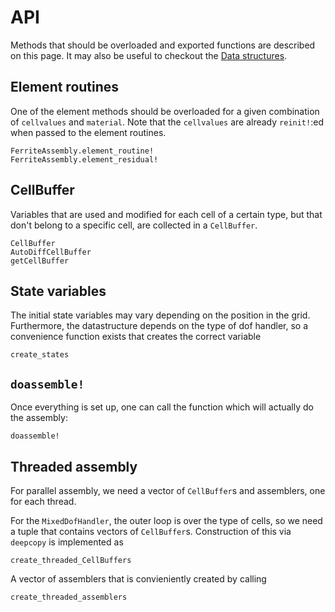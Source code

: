 # API
Methods that should be overloaded and exported functions are described on this page.
It may also be useful to checkout the [Data structures](@ref).

## Element routines
One of the element methods should be overloaded for a given combination of `cellvalues`
and `material`. 
Note that the `cellvalues` are already `reinit!`:ed when passed to the element routines. 
```@docs
FerriteAssembly.element_routine!
FerriteAssembly.element_residual!
```

## CellBuffer
Variables that are used and modified for each cell of a certain type, 
but that don't belong to a specific cell, are collected in a `CellBuffer`.
```@docs
CellBuffer
AutoDiffCellBuffer
getCellBuffer
```

## State variables
The initial state variables may vary depending on the position in the grid.
Furthermore, the datastructure depends on the type of dof handler, so
a convenience function exists that creates the correct variable
```@docs
create_states
```

## `doassemble!`
Once everything is set up, one can call the function which will actually 
do the assembly:
```@docs
doassemble!
```

## Threaded assembly
For parallel assembly, we need a vector of `CellBuffer`s and assemblers, 
one for each thread. 

For the `MixedDofHandler`, the outer loop is over the type of cells,
so we need a tuple that contains vectors of `CellBuffer`s. 
Construction of this via `deepcopy` is implemented as
```@docs
create_threaded_CellBuffers
```

A vector of assemblers that is convieniently created by calling 
```@docs
create_threaded_assemblers
```